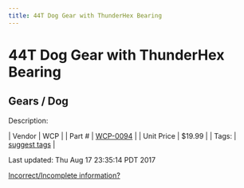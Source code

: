 ```yaml
---
title: 44T Dog Gear with ThunderHex Bearing
---
```


# 44T Dog Gear with ThunderHex Bearing
## Gears / Dog
Description: 	 

| Vendor | WCP | 
| Part # | [WCP-0094](http://www.wcproducts.net/WCP-0094) | 
| Unit Price | $19.99 | 
| Tags: | [suggest tags](https://docs.google.com/forms/d/e/1FAIpQLSeWyY8v3RgOty-MyWmh9U0iivNYN_molChYyS-0U-o-kOAv_g/viewform) | 

Last updated: Thu Aug 17 23:35:14 PDT 2017

 [Incorrect/Incomplete information?](https://docs.google.com/forms/d/e/1FAIpQLSeWyY8v3RgOty-MyWmh9U0iivNYN_molChYyS-0U-o-kOAv_g/viewform)